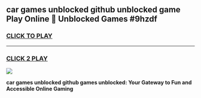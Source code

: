 
## car games unblocked github unblocked game Play Online 👋 Unblocked Games #9hzdf
<h3>
<a href="https://premium.freeplayer.one?title=car_games_unblocked_github&ref=21F">CLICK TO PLAY</a></h3>
<hr>

<h3>
<a href="https://premium.freeplayer.one?title=car_games_unblocked_github&ref=21F">CLICK 2 PLAY</a>
  
</h3>

<a href="https://premium.freeplayer.one?title=car_games_unblocked_github&ref=21F/"><img src="https://clearcache.store/games.png"></a>


**car games unblocked github games unblocked: Your Gateway to Fun and Accessible Online Gaming**
